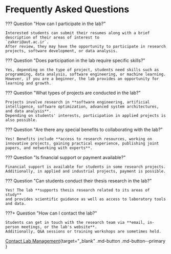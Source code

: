 # Frequently Asked Questions  


??? Question "How can I participate in the lab?"  

    Interested students can submit their resumes along with a brief description of their areas of interest to  
    `zakeri@aut.ac.ir`.  
    After review, they may have the opportunity to participate in research projects, software development, or data analysis.  


??? Question "Does participation in the lab require specific skills?"  

    Yes, depending on the type of project, students need skills such as programming, data analysis, software engineering, or machine learning.  
    However, if you are a beginner, the lab provides an opportunity for learning and growth.  


??? Question "What types of projects are conducted in the lab?"  

    Projects involve research in **software engineering, artificial intelligence, software optimization, advanced system architectures, and data analysis**.  
    Depending on students' interests, participation in applied projects is also possible.  


??? Question "Are there any special benefits to collaborating with the lab?"  

    Yes! Benefits include **access to research resources, working on innovative projects, gaining practical experience, publishing joint papers, and networking with experts**.  


??? Question "Is financial support or payment available?"  

    Financial support is available for students in some research projects.  
    Additionally, in applied and industrial projects, payment is possible.  


??? Question "Can students conduct their thesis research in the lab?"  

    Yes! The lab **supports thesis research related to its areas of study**  
    and provides scientific guidance as well as access to laboratory tools and data.  


???+ Question "How can I contact the lab?"  

    Students can get in touch with the research team via **email, in-person meetings, or the lab's website**.  
    Additionally, Q&A sessions or training workshops are sometimes held.  

[Contact Lab Management](https://www.m-zakeri.ir/pages/contact-me.html){target="_blank" .md-button .md-button--primary }